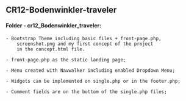 ## CR12-Bodenwinkler-traveler

#### Folder - cr12_Bodenwinkler_traveler:
```
- Bootstrap Theme including basic files + front-page.php, 
	screenshot.png and my first concept of the project 
	in the concept.html file.

- front-page.php as the static landing page;

- Menu created with Navwalker including enabled Dropdown Menu;

- Widgets can be implemented on single.php or in the footer.php;

- Comment fields are on the bottom of the single.php files;
```
